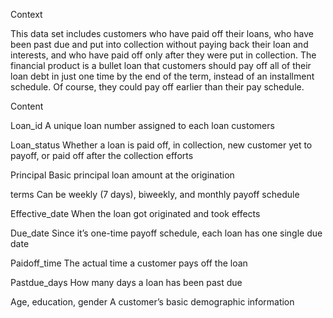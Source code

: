 Context  

This data set includes customers who have paid off their loans, who have been past due and put into collection without paying back their loan and interests, and who have paid off only after they were put in collection. The financial product is a bullet loan that customers should pay off all of their loan debt in just one time by the end of the term, instead of an installment schedule. Of course, they could pay off earlier than their pay schedule.  

Content   

Loan_id A unique loan number assigned to each loan customers  

Loan_status Whether a loan is paid off, in collection, new customer yet to payoff, or paid off after the collection efforts  

Principal Basic principal loan amount at the origination  

terms Can be weekly (7 days), biweekly, and monthly payoff schedule  

Effective_date When the loan got originated and took effects  

Due_date Since it’s one-time payoff schedule, each loan has one single due date  

Paidoff_time The actual time a customer pays off the loan  

Pastdue_days How many days a loan has been past due  

Age, education, gender A customer’s basic demographic information  
